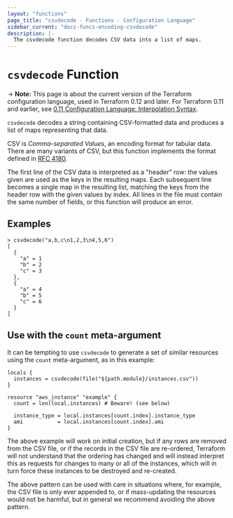 ```yaml
---
layout: "functions"
page_title: "csvdecode - Functions - Configuration Language"
sidebar_current: "docs-funcs-encoding-csvdecode"
description: |-
  The csvdecode function decodes CSV data into a list of maps.
---
```


# `csvdecode` Function

-> **Note:** This page is about the current version of the Terraform
configuration language, used in Terraform 0.12 and later. For Terraform 0.11 and
earlier, see
[0.11 Configuration Language: Interpolation Syntax](../configuration-0-11/interpolation.html).

`csvdecode` decodes a string containing CSV-formatted data and produces a
list of maps representing that data.

CSV is _Comma-separated Values_, an encoding format for tabular data. There
are many variants of CSV, but this function implements the format defined
in [RFC 4180](https://tools.ietf.org/html/rfc4180).

The first line of the CSV data is interpreted as a "header" row: the values
given are used as the keys in the resulting maps. Each subsequent line becomes
a single map in the resulting list, matching the keys from the header row
with the given values by index. All lines in the file must contain the same
number of fields, or this function will produce an error.

## Examples

```
> csvdecode("a,b,c\n1,2,3\n4,5,6")
[
  {
    "a" = 1
    "b" = 2
    "c" = 3
  },
  {
    "a" = 4
    "b" = 5
    "c" = 6
  }
]
```

## Use with the `count` meta-argument

It can be tempting to use `csvdecode` to generate a set of similar resources
using the `count` meta-argument, as in this example:

```hcl
locals {
  instances = csvdecode(file("${path.module}/instances.csv"))
}

resource "aws_instance" "example" {
  count = len(local.instances) # Beware! (see below)

  instance_type = local.instances[count.index].instance_type
  ami           = local.instances[count.index].ami
}
```

The above example will work on initial creation, but if any rows are removed
from the CSV file, or if the records in the CSV file are re-ordered, Terraform
will not understand that the ordering has changed and will instead interpret
this as requests for changes to many or all of the instances, which will in
turn force these instances to be destroyed and re-created.

The above pattern can be used with care in situations where, for example, the
CSV file is only ever appended to, or if mass-updating the resources would
not be harmful, but in general we recommend avoiding the above pattern.
